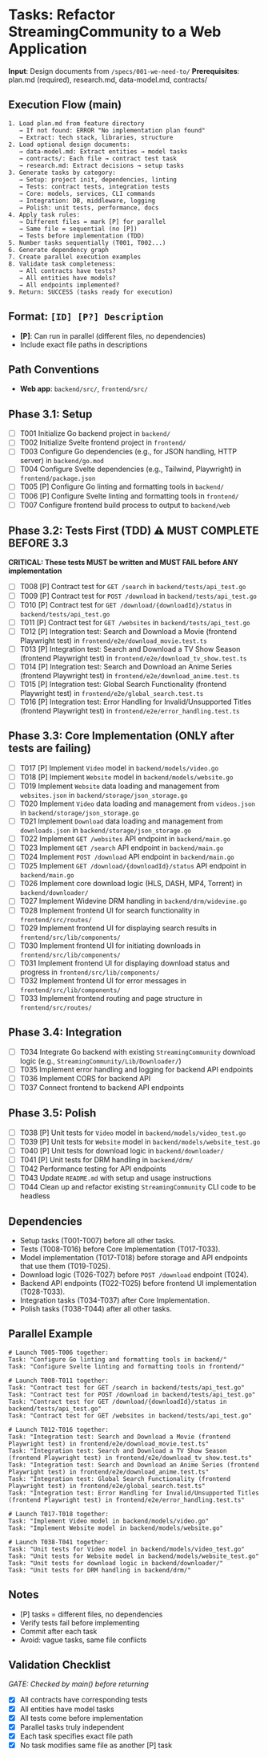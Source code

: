# Tasks: Refactor StreamingCommunity to a Web Application

**Input**: Design documents from `/specs/001-we-need-to/`
**Prerequisites**: plan.md (required), research.md, data-model.md, contracts/

## Execution Flow (main)
```
1. Load plan.md from feature directory
   → If not found: ERROR "No implementation plan found"
   → Extract: tech stack, libraries, structure
2. Load optional design documents:
   → data-model.md: Extract entities → model tasks
   → contracts/: Each file → contract test task
   → research.md: Extract decisions → setup tasks
3. Generate tasks by category:
   → Setup: project init, dependencies, linting
   → Tests: contract tests, integration tests
   → Core: models, services, CLI commands
   → Integration: DB, middleware, logging
   → Polish: unit tests, performance, docs
4. Apply task rules:
   → Different files = mark [P] for parallel
   → Same file = sequential (no [P])
   → Tests before implementation (TDD)
5. Number tasks sequentially (T001, T002...)
6. Generate dependency graph
7. Create parallel execution examples
8. Validate task completeness:
   → All contracts have tests?
   → All entities have models?
   → All endpoints implemented?
9. Return: SUCCESS (tasks ready for execution)
```

## Format: `[ID] [P?] Description`
- **[P]**: Can run in parallel (different files, no dependencies)
- Include exact file paths in descriptions

## Path Conventions
- **Web app**: `backend/src/`, `frontend/src/`

## Phase 3.1: Setup

-   [ ] T001 Initialize Go backend project in `backend/`
-   [ ] T002 Initialize Svelte frontend project in `frontend/`
-   [ ] T003 Configure Go dependencies (e.g., for JSON handling, HTTP server) in `backend/go.mod`
-   [ ] T004 Configure Svelte dependencies (e.g., Tailwind, Playwright) in `frontend/package.json`
-   [ ] T005 [P] Configure Go linting and formatting tools in `backend/`
-   [ ] T006 [P] Configure Svelte linting and formatting tools in `frontend/`
-   [ ] T007 Configure frontend build process to output to `backend/web`

## Phase 3.2: Tests First (TDD) ⚠️ MUST COMPLETE BEFORE 3.3

**CRITICAL: These tests MUST be written and MUST FAIL before ANY implementation**

-   [ ] T008 [P] Contract test for `GET /search` in `backend/tests/api_test.go`
-   [ ] T009 [P] Contract test for `POST /download` in `backend/tests/api_test.go`
-   [ ] T010 [P] Contract test for `GET /download/{downloadId}/status` in `backend/tests/api_test.go`
-   [ ] T011 [P] Contract test for `GET /websites` in `backend/tests/api_test.go`
-   [ ] T012 [P] Integration test: Search and Download a Movie (frontend Playwright test) in `frontend/e2e/download_movie.test.ts`
-   [ ] T013 [P] Integration test: Search and Download a TV Show Season (frontend Playwright test) in `frontend/e2e/download_tv_show.test.ts`
-   [ ] T014 [P] Integration test: Search and Download an Anime Series (frontend Playwright test) in `frontend/e2e/download_anime.test.ts`
-   [ ] T015 [P] Integration test: Global Search Functionality (frontend Playwright test) in `frontend/e2e/global_search.test.ts`
-   [ ] T016 [P] Integration test: Error Handling for Invalid/Unsupported Titles (frontend Playwright test) in `frontend/e2e/error_handling.test.ts`

## Phase 3.3: Core Implementation (ONLY after tests are failing)

-   [ ] T017 [P] Implement `Video` model in `backend/models/video.go`
-   [ ] T018 [P] Implement `Website` model in `backend/models/website.go`
-   [ ] T019 Implement `Website` data loading and management from `websites.json` in `backend/storage/json_storage.go`
-   [ ] T020 Implement `Video` data loading and management from `videos.json` in `backend/storage/json_storage.go`
-   [ ] T021 Implement `Download` data loading and management from `downloads.json` in `backend/storage/json_storage.go`
-   [ ] T022 Implement `GET /websites` API endpoint in `backend/main.go`
-   [ ] T023 Implement `GET /search` API endpoint in `backend/main.go`
-   [ ] T024 Implement `POST /download` API endpoint in `backend/main.go`
-   [ ] T025 Implement `GET /download/{downloadId}/status` API endpoint in `backend/main.go`
-   [ ] T026 Implement core download logic (HLS, DASH, MP4, Torrent) in `backend/downloader/`
-   [ ] T027 Implement Widevine DRM handling in `backend/drm/widevine.go`
-   [ ] T028 Implement frontend UI for search functionality in `frontend/src/routes/`
-   [ ] T029 Implement frontend UI for displaying search results in `frontend/src/lib/components/`
-   [ ] T030 Implement frontend UI for initiating downloads in `frontend/src/lib/components/`
-   [ ] T031 Implement frontend UI for displaying download status and progress in `frontend/src/lib/components/`
-   [ ] T032 Implement frontend UI for error messages in `frontend/src/lib/components/`
-   [ ] T033 Implement frontend routing and page structure in `frontend/src/routes/`

## Phase 3.4: Integration

-   [ ] T034 Integrate Go backend with existing `StreamingCommunity` download logic (e.g., `StreamingCommunity/Lib/Downloader/`)
-   [ ] T035 Implement error handling and logging for backend API endpoints
-   [ ] T036 Implement CORS for backend API
-   [ ] T037 Connect frontend to backend API endpoints

## Phase 3.5: Polish

-   [ ] T038 [P] Unit tests for `Video` model in `backend/models/video_test.go`
-   [ ] T039 [P] Unit tests for `Website` model in `backend/models/website_test.go`
-   [ ] T040 [P] Unit tests for download logic in `backend/downloader/`
-   [ ] T041 [P] Unit tests for DRM handling in `backend/drm/`
-   [ ] T042 Performance testing for API endpoints
-   [ ] T043 Update `README.md` with setup and usage instructions
-   [ ] T044 Clean up and refactor existing `StreamingCommunity` CLI code to be headless

## Dependencies
-   Setup tasks (T001-T007) before all other tasks.
-   Tests (T008-T016) before Core Implementation (T017-T033).
-   Model implementation (T017-T018) before storage and API endpoints that use them (T019-T025).
-   Download logic (T026-T027) before `POST /download` endpoint (T024).
-   Backend API endpoints (T022-T025) before frontend UI implementation (T028-T033).
-   Integration tasks (T034-T037) after Core Implementation.
-   Polish tasks (T038-T044) after all other tasks.

## Parallel Example
```
# Launch T005-T006 together:
Task: "Configure Go linting and formatting tools in backend/"
Task: "Configure Svelte linting and formatting tools in frontend/"

# Launch T008-T011 together:
Task: "Contract test for GET /search in backend/tests/api_test.go"
Task: "Contract test for POST /download in backend/tests/api_test.go"
Task: "Contract test for GET /download/{downloadId}/status in backend/tests/api_test.go"
Task: "Contract test for GET /websites in backend/tests/api_test.go"

# Launch T012-T016 together:
Task: "Integration test: Search and Download a Movie (frontend Playwright test) in frontend/e2e/download_movie.test.ts"
Task: "Integration test: Search and Download a TV Show Season (frontend Playwright test) in frontend/e2e/download_tv_show.test.ts"
Task: "Integration test: Search and Download an Anime Series (frontend Playwright test) in frontend/e2e/download_anime.test.ts"
Task: "Integration test: Global Search Functionality (frontend Playwright test) in frontend/e2e/global_search.test.ts"
Task: "Integration test: Error Handling for Invalid/Unsupported Titles (frontend Playwright test) in frontend/e2e/error_handling.test.ts"

# Launch T017-T018 together:
Task: "Implement Video model in backend/models/video.go"
Task: "Implement Website model in backend/models/website.go"

# Launch T038-T041 together:
Task: "Unit tests for Video model in backend/models/video_test.go"
Task: "Unit tests for Website model in backend/models/website_test.go"
Task: "Unit tests for download logic in backend/downloader/"
Task: "Unit tests for DRM handling in backend/drm/"
```

## Notes
- [P] tasks = different files, no dependencies
- Verify tests fail before implementing
- Commit after each task
- Avoid: vague tasks, same file conflicts

## Validation Checklist
*GATE: Checked by main() before returning*

- [X] All contracts have corresponding tests
- [X] All entities have model tasks
- [X] All tests come before implementation
- [X] Parallel tasks truly independent
- [X] Each task specifies exact file path
- [X] No task modifies same file as another [P] task